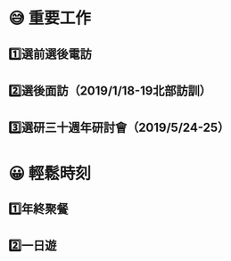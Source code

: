 # 😅 重要工作
## 1️⃣選前選後電訪
## 2️⃣選後面訪（2019/1/18-19北部訪訓）
## 3️⃣選研三十週年研討會（2019/5/24-25）
#  😀 輕鬆時刻
## 1️⃣年終聚餐
## 2️⃣一日遊


